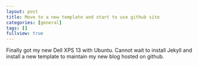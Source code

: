 ```yaml
---
layout: post
title: Move to a new template and start to use github site
categories: [general]
tags: []
fullview: true
---
```

Finally got my new Dell XPS 13 with Ubuntu. Cannot wait to install Jekyll and install a new template to maintain my new blog hosted on github.